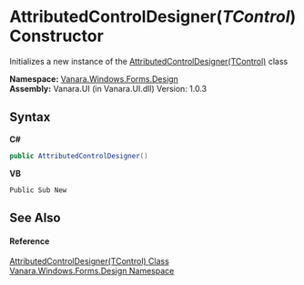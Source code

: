 # AttributedControlDesigner(*TControl*) Constructor 
 

Initializes a new instance of the <a href="d547f969-a146-1ee2-1283-130d644d2ad7">AttributedControlDesigner(TControl)</a> class

**Namespace:**&nbsp;<a href="47183544-7c44-c1e2-cf57-c68e49a55933">Vanara.Windows.Forms.Design</a><br />**Assembly:**&nbsp;Vanara.UI (in Vanara.UI.dll) Version: 1.0.3

## Syntax

**C#**<br />
``` C#
public AttributedControlDesigner()
```

**VB**<br />
``` VB
Public Sub New
```


## See Also


#### Reference
<a href="d547f969-a146-1ee2-1283-130d644d2ad7">AttributedControlDesigner(TControl) Class</a><br /><a href="47183544-7c44-c1e2-cf57-c68e49a55933">Vanara.Windows.Forms.Design Namespace</a><br />